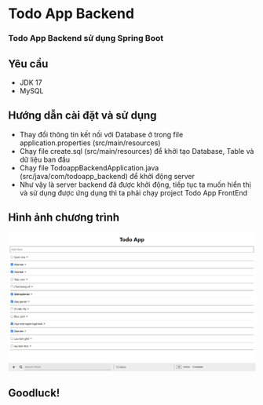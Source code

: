 ﻿# Todo App Backend
### Todo App Backend sử dụng Spring Boot
## Yêu cầu
-   JDK 17
-   MySQL
## Hướng dẫn cài đặt và sử dụng
-   Thay đổi thông tin kết nối với Database ở trong file application.properties (src/main/resources)
-   Chạy file create.sql (src/main/resources) để khởi tạo Database, Table và dữ liệu ban đầu
-   Chạy file TodoappBackendApplication.java (src/java/com/todoapp_backend) để khởi động server
-   Như vậy là server backend đã được khởi động, tiếp tục ta muốn hiển thị và sử dụng được ứng dụng thì ta phải chạy project Todo App FrontEnd
## Hình ảnh chương trình
<img src="/image_readme/1.PNG"/>

## Goodluck!
